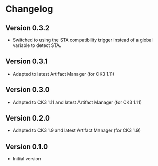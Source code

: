 # Changelog

## Version 0.3.2

* Switched to using the STA compatibility trigger instead of a global variable to detect STA.

## Version 0.3.1

* Adapted to latest Artifact Manager (for CK3 1.11)

## Version 0.3.0

* Adapted to CK3 1.11 and latest Artifact Manager (for CK3 1.11)

## Version 0.2.0

* Adapted to CK3 1.9 and latest Artifact Manager (for CK3 1.9)

## Version 0.1.0

* Initial version
